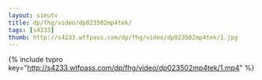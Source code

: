 ```yaml
--- 
layout: sieutv
title: dp/fhg/video/dp023502mp4tek/
tags: [s4233]
thumb: http://s4233.wtfpass.com/dp/fhg/video/dp023502mp4tek/1.jpg
---
```

{% include tvpro key="http://s4233.wtfpass.com/dp/fhg/video/dp023502mp4tek/1.mp4" %} 
